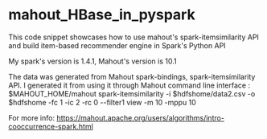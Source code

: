 # mahout_HBase_in_pyspark
This code snippet showcases how to use mahout's spark-itemsimilarity API and build item-based recommender engine in Spark's Python API

My spark's version is 1.4.1, Mahout's version is 10.1

The data was generated from Mahout spark-bindings, spark-itemsimilarity API. I generated it from using it through Mahout command line interface :
$MAHOUT_HOME/mahout spark-itemsimilarity -i $hdfshome/data2.csv -o $hdfshome -fc 1 -ic 2 -rc 0 --filter1 view -m 10 -mppu 10

For more info:
https://mahout.apache.org/users/algorithms/intro-cooccurrence-spark.html